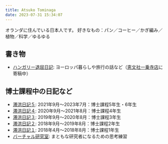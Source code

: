 ```yaml
---
title: Atsuko Tominaga
date: 2023-07-31 15:34:07
---
```


オランダに住んでいる日本人です。
好きなもの：パン／コーヒー／かぎ編み／植物／科学／ゆるゆる

## 書き物
- [ハンガリー退屈日記](https://note.com/acukor): ヨーロッパ暮らしや旅行の話など（[恵文社一乗寺店](http://www.keibunsha-store.com/)に寄稿中）

## 博士課程中の日記など

- [滞洪日記５](https://note.com/atsukotominaga/m/mece381c13f72): 2021年9月〜2023年7月：博士課程5年生・6年生
- [滞洪日記４](https://note.com/atsukotominaga/m/m6aedade4e805): 2020年9月〜2021年8月：博士課程4年生
- [滞洪日記３](https://note.com/atsukotominaga/m/m08f11a2944df): 2019年9月〜2020年8月：博士課程3年生
- [滞洪日記２](https://note.com/atsukotominaga/m/mf3f0f44acb81): 2018年9月〜2019年8月：博士課程2年生
- [滞洪日記１](https://note.com/atsukotominaga/m/md9321a115574): 2018年4月〜2018年8月：博士課程1年生
- [バーチャル研究室](https://note.com/atsukotominaga/m/m57ca963efef9): まともな研究者になるための思考練習